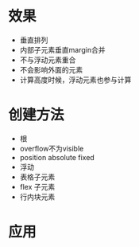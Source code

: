 # 效果
* 垂直排列
* 内部子元素垂直margin合并
* 不与浮动元素重合
* 不会影响外面的元素
* 计算高度时候，浮动元素也参与计算


# 创建方法
* 根
* overflow不为visible
* position absolute fixed
* 浮动
* 表格子元素
* flex 子元素
* 行内块元素


# 应用
